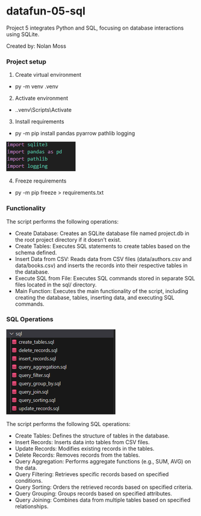 # datafun-05-sql
Project 5 integrates Python and SQL, focusing on database interactions using SQLite.

Created by: Nolan Moss


### Project setup

1. Create virtual environment
- py -m venv .venv
2. Activate environment
- .\.venv\Scripts\Activate
3. Install requirements
- py -m pip install pandas pyarrow pathlib logging

![alt text](image-1.png)

4. Freeze requirements
- py -m pip freeze > requirements.txt


### Functionality
The script performs the following operations:

- Create Database: Creates an SQLite database file named project.db in the root project directory if it doesn't exist.
- Create Tables: Executes SQL statements to create tables based on the schema defined.
- Insert Data from CSV: Reads data from CSV files (data/authors.csv and data/books.csv) and inserts the records into their respective tables in the database.
- Execute SQL from File: Executes SQL commands stored in separate SQL files located in the sql/ directory.
- Main Function: Executes the main functionality of the script, including creating the database, tables, inserting data, and executing SQL commands.


### SQL Operations
![alt text](image.png)

The script performs the following SQL operations:

- Create Tables: Defines the structure of tables in the database.
- Insert Records: Inserts data into tables from CSV files.
- Update Records: Modifies existing records in the tables.
- Delete Records: Removes records from the tables.
- Query Aggregation: Performs aggregate functions (e.g., SUM, AVG) on the data.
- Query Filtering: Retrieves specific records based on specified conditions.
- Query Sorting: Orders the retrieved records based on specified criteria.
- Query Grouping: Groups records based on specified attributes.
- Query Joining: Combines data from multiple tables based on specified relationships.